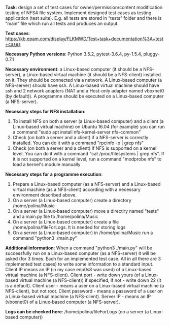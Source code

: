 <b>Task</b>: design a set of test cases for owner/permission/content modification testing of NFS4 file system. 
Implement designed test cases as testing application (test suite). E.g. all tests are stored in “tests” folder 
and there is “main” file which run all tests and produces an output.

<b>Test cases</b>: https://kb.epam.com/display/FLKMWD/Test+task+documentation%3A+test+cases

<b>Necessary Python versions</b>: Python 3.5.2, pytest-3.6.4, py-1.5.4, pluggy-0.7.1

<b>Necessary environment</b>: a Linux-based computer (it should be a NFS-server), a Linux-based virtual machine (it should be a NFS-client) installed on it. They should be connected via a network. A Linux-based computer (a NFS-server) should have ssh. A Linux-based virtual machine should have ssh and 2 network adapters (NAT and a Host-only adapter named vboxnet0 (by default)). A programme should be executed on a Linux-based computer (a NFS-server). 

<b>Necessary steps for NFS installation</b>:
  1. To install NFS on both a server (a Linux-based computer) and a client (a Linux-based virtual machine) on Ubuntu 16.04 (for example) you can run a command "sudo apt install nfs-kernel-server nfs-common"
  2. Check (on both a server and a client) if a NFS-server is correctly installed. You can do it with a command "rpcinfo -p | grep nfs"
  3. Check (on both a server and a client) if NFS is supported on a kernel level. You can do it with a command "cat /proc/filesystems | grep nfs". If it is not supported on a kernel level, run a command "modprobe nfs" to load a kernel's module manually


<b>Necessary steps for a programme execution</b>: 
  1. Prepare a Linux-based computer (as a NFS-server) and a Linux-based virtual machine (as a NFS-client) according with a necessary environment described above.  
  2. On a server (a Linux-based computer) create a directory /home/polina/Music
  3. On a server (a Linux-based computer) move a directiry named "tests" and a main.py file to /home/polina/Music
  4. On a server (a Linux-based computer) create a file /home/polina/fileForLogs. It is needed for storing logs
  5. On a server (a Linux-based computer) in /home/polina/Music run a command "python3 ./main.py"
  
 <b>Additional information</b>:
 When a command "python3 ./main.py" will be successfully run on a Linux-based computer (as a NFS-server) it will be asked (for 3 times. Each for an implemented test case. All in all there are 3 implemented test cases) to write some information to a standard input. Client IP means an IP (in my case enp0s8 was used) of a Linux-based virtual machine (a NFS-client). Client port - write down yours (of a Linux-based virtual machine (a NFS-client)) if specified, if not - write down 22 (it is a default). Client user - means a user on a Linux-based virtual machine (a NFS-client), but not root. Client password - means a password of a user on a Linux-based virtual machine (a NFS-client). Server IP - means an IP (vboxnet0) of a Linux-based computer (a NFS-server).

<b>Logs can be checked here</b>: /home/polina/fileForLogs (on a server (a Linux-based computer))

